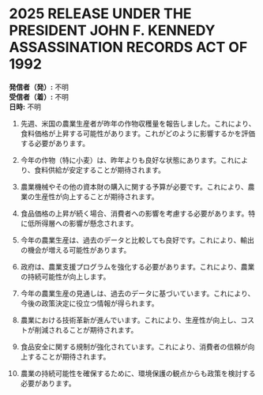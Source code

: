# 2025 RELEASE UNDER THE PRESIDENT JOHN F. KENNEDY ASSASSINATION RECORDS ACT OF 1992

**発信者（発）:** 不明  
**受信者（着）:** 不明  
**日時:** 不明  

1. 先週、米国の農業生産者が昨年の作物収穫量を報告しました。これにより、食料価格が上昇する可能性があります。これがどのように影響するかを評価する必要があります。

2. 今年の作物（特に小麦）は、昨年よりも良好な状態にあります。これにより、食料供給が安定することが期待されます。

3. 農業機械やその他の資本財の購入に関する予算が必要です。これにより、農業の生産性が向上することが期待されます。

4. 食品価格の上昇が続く場合、消費者への影響を考慮する必要があります。特に低所得層への影響が懸念されます。

5. 今年の農業生産は、過去のデータと比較しても良好です。これにより、輸出の機会が増える可能性があります。

6. 政府は、農業支援プログラムを強化する必要があります。これにより、農業の持続可能性が向上します。

7. 今年の農業生産の見通しは、過去のデータに基づいています。これにより、今後の政策決定に役立つ情報が得られます。

8. 農業における技術革新が進んでいます。これにより、生産性が向上し、コストが削減されることが期待されます。

9. 食品安全に関する規制が強化されています。これにより、消費者の信頼が向上することが期待されます。

10. 農業の持続可能性を確保するために、環境保護の観点からも政策を検討する必要があります。